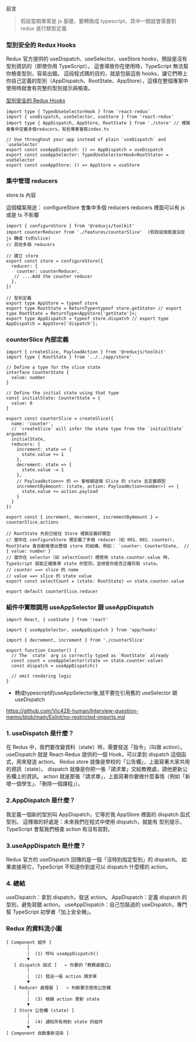 前言
> 假設當期專案是 js 基礎，要轉換成 typescript，其中一關就會需要對 redux 進行類型定義

###  型別安全的 Redux Hooks
Redux 官方提供的 useDispatch、useSelector、useStore hooks，預設是沒有型別資訊的（即使你用 TypeScript）。
這會導致你在使用時，TypeScript 無法幫你檢查型別，容易出錯。
這段程式碼的目的，就是包裝這些 hooks，讓它們帶上你自己定義的型別（AppDispatch、RootState、AppStore），這樣在整個專案中使用時就會有完整的型別提示與檢查。

[型別安全的 Redux Hooks](https://redux.js.org/usage/usage-with-typescript)

```
import type { TypedUseSelectorHook } from 'react-redux'
import { useDispatch, useSelector, useStore } from 'react-redux'
import type { AppDispatch, AppStore, RootState } from './store' // 裡面會集中定義多個reducers，有些專案會取index.ts

// Use throughout your app instead of plain `useDispatch` and `useSelector`
export const useAppDispatch: () => AppDispatch = useDispatch
export const useAppSelector: TypedUseSelectorHook<RootState> = useSelector
export const useAppStore: () => AppStore = useStore
```

### 集中管理 reducers 
store.ts 內容

這個檔案用途：
configureStore 會集中多個 reducers 
reducers 裡面可以有 js 或是 ts 不影響 

```
import { configureStore } from '@reduxjs/toolkit'
import counterReducer from './features/counterSlice'  (假設這個是還沒從 js 轉成 ts的slice)
// 其他多個 reducers 

// 建立 store
export const store = configureStore({
  reducer: {
    counter: counterReducer,
   // ....Add the counter reducer
  },
})

// 型別定義
export type AppStore = typeof store
export type RootState = ReturnType<typeof store.getState> // export type RootState = ReturnType<AppStore['getState']>;
export type AppDispatch = typeof store.dispatch // export type AppDispatch = AppStore['dispatch'];

```

### counterSlice 內部定義

```
import { createSlice, PayloadAction } from '@reduxjs/toolkit'
import type { RootState } from '../../app/store'

// Define a type for the slice state
interface CounterState {
  value: number
}

// Define the initial state using that type
const initialState: CounterState = {
  value: 0
}

export const counterSlice = createSlice({
  name: 'counter',
  // `createSlice` will infer the state type from the `initialState` argument
  initialState,
  reducers: {
    increment: state => {
      state.value += 1
    },
    decrement: state => {
      state.value -= 1
    },
    // PayloadAction<> 的 <> 會根據這個 Slice 的 state 去定義類型
    incrementByAmount: (state, action: PayloadAction<number>) => {
      state.value += action.payload
    }
  }
})

export const { increment, decrement, incrementByAmount } = counterSlice.actions

// RootState 先前已經在 Store 裡面定義好類型
// 當你在 configureStore 裡定義了多個 reducer（如 001、002、counter），RootState 會自動推導出整個 store 的結構，例如： `counter: CounterState,  // { value: number }`
// 當你在 selector（如 selectCount）裡使用 state.counter.value 時，TypeScript 就能正確推導 state 的型別，並檢查你是否正確存取 state。
// counter ==> slice 的 name
// value ==> slice 的 state value 
export const selectCount = (state: RootState) => state.counter.value

export default counterSlice.reducer

```

### 組件中實際調用 useAppSelector 跟 useAppDispatch

```
import React, { useState } from 'react'

import { useAppSelector, useAppDispatch } from 'app/hooks'

import { decrement, increment } from './counterSlice'

export function Counter() {
  // The `state` arg is correctly typed as `RootState` already
  const count = useAppSelector(state => state.counter.value)
  const dispatch = useAppDispatch()

  // omit rendering logic
}
```

- 轉成typescript的useAppSelector後,就不要在引用舊的 useSelector 跟 useDispatch

https://github.com/Vic428-human/Interview-question-memo/blob/main/Eslint/no-restricted-imports.md

### 1. useDispatch 是什麼？
在 Redux 中，我們要改變資料（state）時，需要發送「指令」（叫做 action）。
useDispatch 就是 React-Redux 提供的一個 Hook，可以拿到 dispatch 這個函式，用來發送 action。
Redux store 就像是學校的「公告欄」，上面寫著大家共用的資訊（state）。
dispatch 就像是你把一張「請求單」交給教務處，請他更新公告欄上的資訊。
action 就是那張「請求單」，上面寫著你要做什麼事情（例如「新增一個學生」、「刪除一個課程」）。

### 2.AppDispatch 是什麼？
我定義一個新的型別叫 AppDispatch，它等於我 AppStore 裡面的 dispatch 函式型別。
這樣做的好處是：未來我們在程式中使用 dispatch，就能有 型別提示，TypeScript 會幫我們檢查 action 有沒有寫對。

### 3.useAppDispatch 是什麼？
Redux 官方的 useDispatch 回傳的是一個「沒特別指定型別」的 dispatch。
如果直接用它，TypeScript 不知道你到底可以 dispatch 什麼樣的 action。

### 4. 總結
useDispatch：拿到 dispatch，發送 action。
AppDispatch：定義 dispatch 的型別，避免寫錯 action。
useAppDispatch：自己包裝過的 useDispatch，專門幫 TypeScript 初學者「加上安全帽」。

### Redux 的資料流小圖
```
[ Component 組件 ]
        │
        │  (1) 呼叫 useAppDispatch() 
        ▼
   [ dispatch 函式 ]   ← 你要的「教務處窗口」
        │
        │  (2) 發送一張 action 請求單
        ▼
   [ Reducer 處理器 ]   ← 判斷要怎麼改公告欄
        │
        │  (3) 根據 action 更新 state
        ▼
   [ Store 公告欄 (state) ]
        │
        │  (4) 通知所有用到 state 的組件
        ▼
[ Component 自動重新渲染 ]
```
